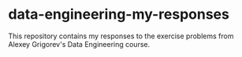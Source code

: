 # data-engineering-my-responses
This repository contains my responses to the exercise problems from Alexey Grigorev's Data Engineering course.
